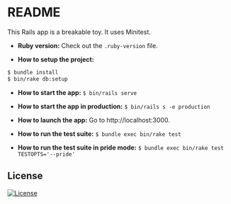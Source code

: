 # README

This Rails app is a breakable toy.
It uses Minitest.

* **Ruby version:** Check out the `.ruby-version` file.

* **How to setup the project:** 
```bash
$ bundle install
$ bin/rake db:setup
```

* **How to start the app:** `$ bin/rails serve`

* **How to start the app in production:** `$ bin/rails s -e production`

* **How to launch the app:** Go to http://localhost:3000.

* **How to run the test suite:** `$ bundle exec bin/rake test`

* **How to run the test suite in pride mode:** `$ bundle exec bin/rake test TESTOPTS='--pride'`

## License

[![License](http://img.shields.io/badge/license-MIT-brightgreen.svg)](http://opensource.org/licenses/MIT)
